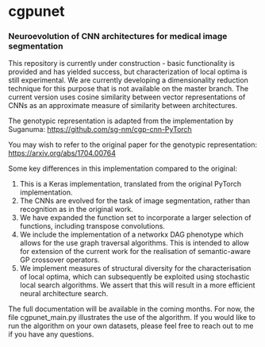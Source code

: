 # cgpunet
### Neuroevolution of CNN architectures for medical image segmentation

This repository is currently under construction - basic functionality is provided and has yielded success, but characterization of local optima is still experimental. We are currently developing a dimensionality reduction technique for this purpose that is not available on the master branch. The current version uses cosine similarity between vector representations of CNNs as an approximate measure of similarity between architectures.

The genotypic representation is adapted from the implementation by Suganuma: 
https://github.com/sg-nm/cgp-cnn-PyTorch

You may wish to refer to the original paper for the genotypic representation:
https://arxiv.org/abs/1704.00764

Some key differences in this implementation compared to the original:

<ol>
<li>This is a Keras implementation, translated from the original PyTorch implementation.</li>
<li>The CNNs are evolved for the task of image segmentation, rather than recognition as in the original work.</li>
<li>We have expanded the function set to incorporate a larger selection of functions, including transpose convolutions.</li>
<li>We include the implementation of a networkx DAG phenotype which allows for the use graph traversal algorithms. This is intended to allow for extension of the current work for the realisation of semantic-aware GP crossover operators.</li>
<li>We implement measures of structural diversity for the characterisation of local optima, which can subsequently be exploited using stochastic local search algorithms. We assert that this will result in a more efficient neural architecture search.</li>
</ol>

The full documentation will be available in the coming months. For now, the file cgpunet_main.py illustrates the use of the algorithm. If you would like to run the algorithm on your own datasets, please feel free to reach out to me if you have any questions.
